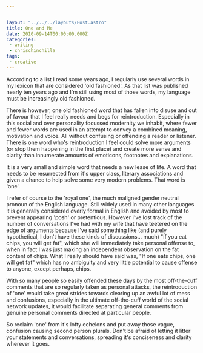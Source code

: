 ```yaml
---


layout: "../../../layouts/Post.astro"
title: One and Me
date: 2010-09-14T00:00:00.000Z
categories:
 - writing
 - chrischinchilla
tags:
 - creative
---
```


According to a list I read some years ago, I regularly use several words in my lexicon that are considered 'old fashioned'. As that list was published nearly ten years ago and I'm still using most of those words, my language must be increasingly old fashioned.

There is however, one old fashioned word that has fallen into disuse and out of favour that I feel really needs and begs for reintroduction. Especially in this social and over personality focussed modernity we inhabit, where fewer and fewer words are used in an attempt to convey a combined meaning, motivation and voice. All without confusing or offending a reader or listener. There is one word who's reintroduction I feel could solve more arguments (or stop them happening in the first place) and create more sense and clarity than innumerate amounts of emoticons, footnotes and explanations.

It is a very small and simple word that needs a new lease of life. A word that needs to be resurrected from it's upper class, literary associations and given a chance to help solve some very modern problems. That word is 'one'.

I refer of course to the 'royal one', the much maligned gender neutral pronoun of the English language. Still widely used in many other languages it is generally considered overly formal in English and avoided by most to prevent appearing 'posh' or pretentious. However I've lost track of the number of conversations I've had with my wife that have teetered on the edge of arguments because I've said something like (and purely hypothetical, I don't have these kinds of discussions... much) "If you eat chips, you will get fat", which she will immediately take personal offense to, when in fact I was just making an independent observation on the fat content of chips. What I really should have said was, "If one eats chips, one will get fat" which has no ambiguity and very little potential to cause offense to anyone, except perhaps, chips.

With so many people so easily offended these days by the most off-the-cuff comments that are so regularly taken as personal attacks, the reintroduction of 'one' would take great strides towards clearing up an awful lot of mess and confusions, especially in the ultimate off-the-cuff world of the social network updates, it would facilitate separating general comments from genuine personal comments directed at particular people.

So reclaim 'one' from it's lofty echelons and put away those vague, confusion causing second person plurals. Don't be afraid of letting it litter your statements and conversations, spreading it's conciseness and clarity wherever it goes.
